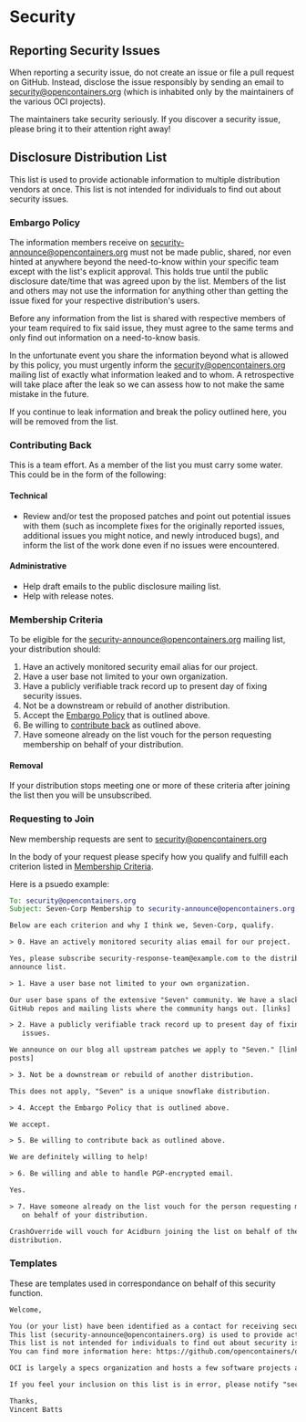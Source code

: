 # Security

## Reporting Security Issues

When reporting a security issue, do not create an issue or file a pull
request on GitHub. Instead, disclose the issue responsibly by sending an email
to security@opencontainers.org (which is inhabited only by the maintainers of
the various OCI projects).

The maintainers take security seriously. If you discover a security issue,
please bring it to their attention right away!

## Disclosure Distribution List

This list is used to provide actionable information to multiple distribution vendors at once.
This list is not intended for individuals to find out about security issues.

### Embargo Policy

The information members receive on security-announce@opencontainers.org must not be made public, shared, nor even hinted at anywhere beyond the need-to-know within your specific team except with the list's explicit approval.
This holds true until the public disclosure date/time that was agreed upon by the list.
Members of the list and others may not use the information for anything other than getting the issue fixed for your respective distribution's users.

Before any information from the list is shared with respective members of your team required to fix said issue, they must agree to the same terms and only find out information on a need-to-know basis.

In the unfortunate event you share the information beyond what is allowed by this policy, you must urgently inform the security@opencontainers.org mailing list of exactly what information leaked and to whom.
A retrospective will take place after the leak so we can assess how to not make the same mistake in the future.

If you continue to leak information and break the policy outlined here, you will be removed from the list.

### Contributing Back

This is a team effort. As a member of the list you must carry some water. This
could be in the form of the following:

#### Technical

- Review and/or test the proposed patches and point out potential issues with
  them (such as incomplete fixes for the originally reported issues, additional
  issues you might notice, and newly introduced bugs), and inform the list of the
  work done even if no issues were encountered.

#### Administrative

- Help draft emails to the public disclosure mailing list.
- Help with release notes.

### Membership Criteria

To be eligible for the security-announce@opencontainers.org mailing list, your
distribution should:

1. Have an actively monitored security email alias for our project.
1. Have a user base not limited to your own organization.
1. Have a publicly verifiable track record up to present day of fixing security
   issues.
1. Not be a downstream or rebuild of another distribution.
1. Accept the [Embargo Policy](#embargo-policy) that is outlined above.
1. Be willing to [contribute back](#contributing-back) as outlined above.
1. Have someone already on the list vouch for the person requesting membership
   on behalf of your distribution.

#### Removal

If your distribution stops meeting one or more of these criteria
after joining the list then you will be unsubscribed.

### Requesting to Join

New membership requests are sent to security@opencontainers.org

In the body of your request please specify how you qualify and fulfill each
criterion listed in [Membership Criteria](#membership-criteria).

Here is a psuedo example:

```email
To: security@opencontainers.org
Subject: Seven-Corp Membership to security-announce@opencontainers.org

Below are each criterion and why I think we, Seven-Corp, qualify.

> 0. Have an actively monitored security alias email for our project.

Yes, please subscribe security-response-team@example.com to the distributor's
announce list.

> 1. Have a user base not limited to your own organization.

Our user base spans of the extensive "Seven" community. We have a slack and
GitHub repos and mailing lists where the community hangs out. [links]

> 2. Have a publicly verifiable track record up to present day of fixing security
   issues.

We announce on our blog all upstream patches we apply to "Seven." [link to blog
posts]

> 3. Not be a downstream or rebuild of another distribution.

This does not apply, "Seven" is a unique snowflake distribution.

> 4. Accept the Embargo Policy that is outlined above.

We accept.

> 5. Be willing to contribute back as outlined above.

We are definitely willing to help!

> 6. Be willing and able to handle PGP-encrypted email.

Yes.

> 7. Have someone already on the list vouch for the person requesting membership
   on behalf of your distribution.

CrashOverride will vouch for Acidburn joining the list on behalf of the "Seven"
distribution.

```

### Templates

These are templates used in correspondance on behalf of this security function.

```email
Welcome,

You (or your list) have been identified as a contact for receiving security announcements from the Open Containers Initiative (OCI).
This list (security-announce@opencontainers.org) is used to provide actionable information to multiple distribution vendors at once.
This list is not intended for individuals to find out about security issues.
You can find more information here: https://github.com/opencontainers/org/blob/master/SECURITY.md

OCI is largely a specs organization and hosts a few software projects as well, notably `runc`.

If you feel your inclusion on this list is in error, please notify "security@opencontainers.org" for removal.

Thanks,
Vincent Batts
```
